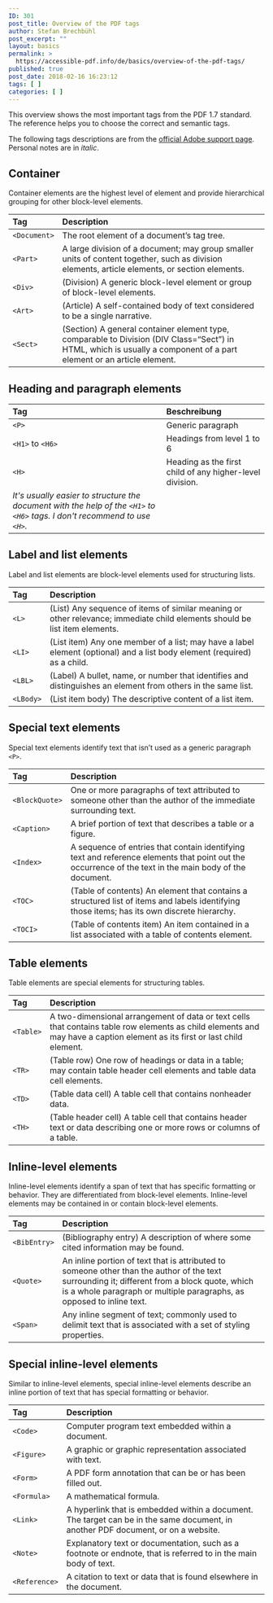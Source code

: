 ```yaml
---
ID: 301
post_title: Overview of the PDF tags
author: Stefan Brechbühl
post_excerpt: ""
layout: basics
permalink: >
  https://accessible-pdf.info/de/basics/overview-of-the-pdf-tags/
published: true
post_date: 2018-02-16 16:23:12
tags: [ ]
categories: [ ]
---
```

This overview shows the most important tags from the PDF 1.7 standard. The reference helps you to choose the correct and semantic tags.

The following tags descriptions are from the [official Adobe support page][1]. Personal notes are in *italic*.

## Container

Container elements are the highest level of element and provide hierarchical grouping for other block-level elements.

| Tag                | Description                                                                                                                                                          |
|:------------------ |:-------------------------------------------------------------------------------------------------------------------------------------------------------------------- |
| `<Document>` | The root element of a document’s tag tree.                                                                                                                           |
| `<Part>`     | A large division of a document; may group smaller units of content together, such as division elements, article elements, or section elements.                       |
| `<Div>`      | (Division) A generic block-level element or group of block-level elements.                                                                                           |
| `<Art>`      | (Article) A self-contained body of text considered to be a single narrative.                                                                                         |
| `<Sect>`     | (Section) A general container element type, comparable to Division (DIV Class=“Sect”) in HTML, which is usually a component of a part element or an article element. |

## Heading and paragraph elements

| Tag                          | Beschreibung                                                                                                                                                                                              |
|:---------------------------- |:--------------------------------------------------------------------------------------------------------------------------------------------------------------------------------------------------------- |
| `<P>`                  | Generic paragraph                                                                                                                                                                                         |
| `<H1>` to `<H6>` | Headings from level 1 to 6                                                                                                                                                                                |
| `<H>`                  | Heading as the first child of any higher-level division.   
*It's usually easier to structure the document with the help of the `<H1>` to `<H6>` tags. I don't recommend to use `<H>`.* |

## Label and list elements

Label and list elements are block-level elements used for structuring lists.

| Tag             | Description                                                                                                                |
|:--------------- |:-------------------------------------------------------------------------------------------------------------------------- |
| `<L>`     | (List) Any sequence of items of similar meaning or other relevance; immediate child elements should be list item elements. |
| `<LI>`    | (List item) Any one member of a list; may have a label element (optional) and a list body element (required) as a child.   |
| `<LBL>`   | (Label) A bullet, name, or number that identifies and distinguishes an element from others in the same list.               |
| `<LBody>` | (List item body) The descriptive content of a list item.                                                                   |

## Special text elements

Special text elements identify text that isn’t used as a generic paragraph `<P>`.

| Tag                  | Description                                                                                                                                            |
|:-------------------- |:------------------------------------------------------------------------------------------------------------------------------------------------------ |
| `<BlockQuote>` | One or more paragraphs of text attributed to someone other than the author of the immediate surrounding text.                                          |
| `<Caption>`    | A brief portion of text that describes a table or a figure.                                                                                            |
| `<Index>`      | A sequence of entries that contain identifying text and reference elements that point out the occurrence of the text in the main body of the document. |
| `<TOC>`        | (Table of contents) An element that contains a structured list of items and labels identifying those items; has its own discrete hierarchy.            |
| `<TOCI>`       | (Table of contents item) An item contained in a list associated with a table of contents element.                                                      |

## Table elements

Table elements are special elements for structuring tables.

| Tag             | Description                                                                                                                                                               |
|:--------------- |:------------------------------------------------------------------------------------------------------------------------------------------------------------------------- |
| `<Table>` | A two-dimensional arrangement of data or text cells that contains table row elements as child elements and may have a caption element as its first or last child element. |
| `<TR>`    | (Table row) One row of headings or data in a table; may contain table header cell elements and table data cell elements.                                                  |
| `<TD>`    | (Table data cell) A table cell that contains nonheader data.                                                                                                              |
| `<TH>`    | (Table header cell) A table cell that contains header text or data describing one or more rows or columns of a table.                                                     |

## Inline-level elements

Inline-level elements identify a span of text that has specific formatting or behavior. They are differentiated from block-level elements. Inline-level elements may be contained in or contain block-level elements.

| Tag                | Description                                                                                                                                                                                                           |
|:------------------ |:--------------------------------------------------------------------------------------------------------------------------------------------------------------------------------------------------------------------- |
| `<BibEntry>` | (Bibliography entry) A description of where some cited information may be found.                                                                                                                                      |
| `<Quote>`    | An inline portion of text that is attributed to someone other than the author of the text surrounding it; different from a block quote, which is a whole paragraph or multiple paragraphs, as opposed to inline text. |
| `<Span>`     | Any inline segment of text; commonly used to delimit text that is associated with a set of styling properties.                                                                                                        |

## Special inline-level elements

Similar to inline-level elements, special inline-level elements describe an inline portion of text that has special formatting or behavior.

| Tag                 | Description                                                                                                                       |
|:------------------- |:--------------------------------------------------------------------------------------------------------------------------------- |
| `<Code>`      | Computer program text embedded within a document.                                                                                 |
| `<Figure>`    | A graphic or graphic representation associated with text.                                                                         |
| `<Form>`      | A PDF form annotation that can be or has been filled out.                                                                         |
| `<Formula>`   | A mathematical formula.                                                                                                           |
| `<Link>`      | A hyperlink that is embedded within a document. The target can be in the same document, in another PDF document, or on a website. |
| `<Note>`      | Explanatory text or documentation, such as a footnote or endnote, that is referred to in the main body of text.                   |
| `<Reference>` | A citation to text or data that is found elsewhere in the document.                                                               |

 [1]: https://helpx.adobe.com/acrobat/using/editing-document-structure-content-tags.html